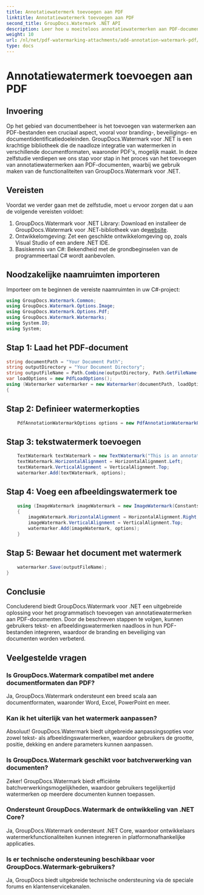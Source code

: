 ```yaml
---
title: Annotatiewatermerk toevoegen aan PDF
linktitle: Annotatiewatermerk toevoegen aan PDF
second_title: GroupDocs.Watermark .NET API
description: Leer hoe u moeiteloos annotatiewatermerken aan PDF-documenten kunt toevoegen met GroupDocs.Watermark voor .NET. Verbeter eenvoudig de branding en beveiliging van documenten.
weight: 10
url: /nl/net/pdf-watermarking-attachments/add-annotation-watermark-pdf/
type: docs
---
```

# Annotatiewatermerk toevoegen aan PDF

## Invoering
Op het gebied van documentbeheer is het toevoegen van watermerken aan PDF-bestanden een cruciaal aspect, vooral voor branding-, beveiligings- en documentidentificatiedoeleinden. GroupDocs.Watermark voor .NET is een krachtige bibliotheek die de naadloze integratie van watermerken in verschillende documentformaten, waaronder PDF's, mogelijk maakt. In deze zelfstudie verdiepen we ons stap voor stap in het proces van het toevoegen van annotatiewatermerken aan PDF-documenten, waarbij we gebruik maken van de functionaliteiten van GroupDocs.Watermark voor .NET.
## Vereisten
Voordat we verder gaan met de zelfstudie, moet u ervoor zorgen dat u aan de volgende vereisten voldoet:
1.  GroupDocs.Watermark voor .NET Library: Download en installeer de GroupDocs.Watermark voor .NET-bibliotheek van de[website](https://releases.groupdocs.com/Watermark/net/).
2. Ontwikkelomgeving: Zet een geschikte ontwikkelomgeving op, zoals Visual Studio of een andere .NET IDE.
3. Basiskennis van C#: Bekendheid met de grondbeginselen van de programmeertaal C# wordt aanbevolen.

## Noodzakelijke naamruimten importeren
Importeer om te beginnen de vereiste naamruimten in uw C#-project:
```csharp
using GroupDocs.Watermark.Common;
using GroupDocs.Watermark.Options.Image;
using GroupDocs.Watermark.Options.Pdf;
using GroupDocs.Watermark.Watermarks;
using System.IO;
using System;
```
## Stap 1: Laad het PDF-document
```csharp
string documentPath = "Your Document Path";
string outputDirectory = "Your Document Directory";
string outputFileName = Path.Combine(outputDirectory, Path.GetFileName(documentPath));
var loadOptions = new PdfLoadOptions();
using (Watermarker watermarker = new Watermarker(documentPath, loadOptions))
{
```
## Stap 2: Definieer watermerkopties
```csharp
	PdfAnnotationWatermarkOptions options = new PdfAnnotationWatermarkOptions();
```
## Stap 3: tekstwatermerk toevoegen
```csharp
	TextWatermark textWatermark = new TextWatermark("This is an annotation watermark", new Font("Arial", 8));
	textWatermark.HorizontalAlignment = HorizontalAlignment.Left;
	textWatermark.VerticalAlignment = VerticalAlignment.Top;
	watermarker.Add(textWatermark, options);
```
## Stap 4: Voeg een afbeeldingswatermerk toe
```csharp
	using (ImageWatermark imageWatermark = new ImageWatermark(Constants.ProtectJpg))
	{
		imageWatermark.HorizontalAlignment = HorizontalAlignment.Right;
		imageWatermark.VerticalAlignment = VerticalAlignment.Top;
		watermarker.Add(imageWatermark, options);
	}
```
## Stap 5: Bewaar het document met watermerk
```csharp
	watermarker.Save(outputFileName);
}
```

## Conclusie
Concluderend biedt GroupDocs.Watermark voor .NET een uitgebreide oplossing voor het programmatisch toevoegen van annotatiewatermerken aan PDF-documenten. Door de beschreven stappen te volgen, kunnen gebruikers tekst- en afbeeldingswatermerken naadloos in hun PDF-bestanden integreren, waardoor de branding en beveiliging van documenten worden verbeterd.
## Veelgestelde vragen
### Is GroupDocs.Watermark compatibel met andere documentformaten dan PDF?
Ja, GroupDocs.Watermark ondersteunt een breed scala aan documentformaten, waaronder Word, Excel, PowerPoint en meer.
### Kan ik het uiterlijk van het watermerk aanpassen?
Absoluut! GroupDocs.Watermark biedt uitgebreide aanpassingsopties voor zowel tekst- als afbeeldingswatermerken, waardoor gebruikers de grootte, positie, dekking en andere parameters kunnen aanpassen.
### Is GroupDocs.Watermark geschikt voor batchverwerking van documenten?
Zeker! GroupDocs.Watermark biedt efficiënte batchverwerkingsmogelijkheden, waardoor gebruikers tegelijkertijd watermerken op meerdere documenten kunnen toepassen.
### Ondersteunt GroupDocs.Watermark de ontwikkeling van .NET Core?
Ja, GroupDocs.Watermark ondersteunt .NET Core, waardoor ontwikkelaars watermerkfunctionaliteiten kunnen integreren in platformonafhankelijke applicaties.
### Is er technische ondersteuning beschikbaar voor GroupDocs.Watermark-gebruikers?
Ja, GroupDocs biedt uitgebreide technische ondersteuning via de speciale forums en klantenservicekanalen.